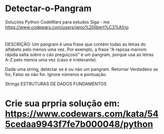 # Detectar-o-Pangram
Soluções Python CodeWars para estudos 
Siga - me https://www.codewars.com/users/janio%20libert%C3%A1rio
#
DESCRIÇÃO:
Um pangram é uma frase que contém todas as letras do alfabeto pelo menos uma vez. Por exemplo, a frase "A raposa marrom rápida salta sobre o cão preguiçoso" é um pangram, porque usa as letras A-Z pelo menos uma vez (caso é irrelevante).

Dada uma string, detectar se é ou não um pangram. Retornar Verdadeiro se for, Falso se não for. Ignore números e pontuação.

Strings ESTRUTURAS DE DADOS FUNDAMENTOS
# Crie sua prpria solução em: https://www.codewars.com/kata/545cedaa9943f7fe7b000048/python
